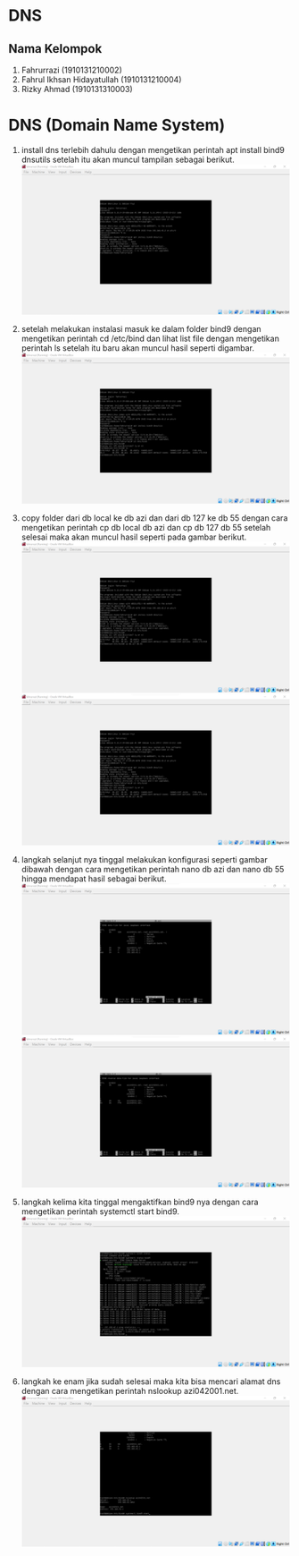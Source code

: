 # DNS
## Nama Kelompok

1. Fahrurrazi (1910131210002)
2. Fahrul Ikhsan Hidayatullah (1910131210004)
3. Rizky Ahmad (1910131310003)

# DNS (Domain Name System)

1. install dns terlebih dahulu dengan mengetikan perintah apt install bind9 dnsutils setelah itu akan muncul tampilan sebagai berikut.
![gambar](/Tugas%205/gambar/gambar%201.png)

2. setelah melakukan instalasi masuk ke dalam folder bind9 dengan mengetikan perintah cd /etc/bind dan lihat list file dengan mengetikan perintah ls setelah itu baru akan muncul hasil seperti digambar.
![gambar](/Tugas%205/gambar/gambar2.png)

3. copy folder dari db local ke db azi dan dari db 127 ke db 55 dengan cara mengetikan perintah cp db local db azi dan cp db 127 db 55 setelah selesai maka akan muncul hasil seperti pada gambar berikut.
![gambar](/Tugas%205/gambar/gambar3.1.png)
![gambar](/Tugas%205/gambar/gambar3.1.png)

4. langkah selanjut nya tinggal melakukan konfigurasi seperti gambar dibawah dengan cara mengetikan perintah nano db azi dan nano db 55 hingga mendapat hasil sebagai berikut.
![gambar](/Tugas%205/gambar/gambar4.png)
![gambar](/Tugas%205/gambar/gambar4.1.png)

5. langkah kelima kita tinggal mengaktifkan bind9 nya dengan cara mengetikan perintah systemctl start bind9.
![gambar](/Tugas%205/gambar/gambar5.png)

6. langkah ke enam jika sudah selesai maka kita bisa mencari alamat dns dengan cara mengetikan perintah nslookup azi042001.net.
![gambar](/Tugas%205/gambar/gambar6.png)
